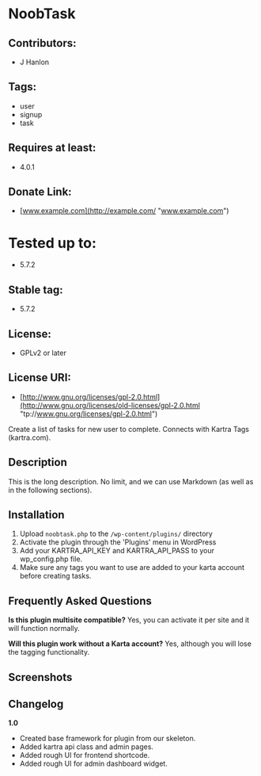 # NoobTask
## Contributors: 
* J Hanlon

## Tags:
* user
* signup
* task

## Requires at least: 
* 4.0.1

## Donate Link:
* [www.example.com](http://example.com/ "www.example.com")

# Tested up to: 
* 5.7.2

## Stable tag: 
* 5.7.2

## License: 
* GPLv2 or later

## License URI: 
* [http://www.gnu.org/licenses/gpl-2.0.html](http://www.gnu.org/licenses/old-licenses/gpl-2.0.html "tp://www.gnu.org/licenses/gpl-2.0.html")

Create a list of tasks for new user to complete. Connects with Kartra Tags (kartra.com).
## Description
This is the long description.  No limit, and we can use Markdown (as well as in the following sections).

## Installation 
1. Upload `noobtask.php` to the `/wp-content/plugins/` directory
2. Activate the plugin through the 'Plugins' menu in WordPress
3. Add your KARTRA_API_KEY and KARTRA_API_PASS to your wp_config.php file.
4. Make sure any tags you want to use are added to your karta account before creating tasks. 

##  Frequently Asked Questions
**Is this plugin multisite compatible?** 
Yes, you can activate it per site and it will function normally.

**Will this plugin work without a Karta account?** 
Yes, although you will lose the tagging functionality. 
## Screenshots 
## Changelog  
**1.0**
* Created base framework for plugin from our skeleton.
* Added kartra api class and admin pages.
* Added rough UI for frontend shortcode.
* Added rough UI for admin dashboard widget.

